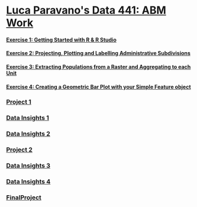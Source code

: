 # [Luca Paravano's Data 441: ABM Work](https://ly-paravano.github.io/ABM/)

#### [Exercise 1: Getting Started with R & R Studio](Exercise1.md)
#### [Exercise 2: Projecting, Plotting and Labelling Administrative Subdivisions](Exercise2.md)
#### [Exercise 3: Extracting Populations from a Raster and Aggregating to each Unit](Exercise3.md)
#### [Exercise 4: Creating a Geometric Bar Plot with your Simple Feature object](Exercise4.md)

### [Project 1](Project1.md)
### [Data Insights 1](DI1.md)
### [Data Insights 2 ](DS2.md)
### [Project 2](Project2.md)
### [Data Insights 3](DS3.md)

### [Data Insights 4](DI4.md)
### [FinalProject](FinalProject.md)

